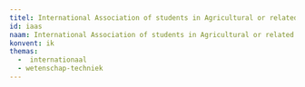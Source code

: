 ```yaml
---
titel: International Association of students in Agricultural or related Sciences
id: iaas
naam: International Association of students in Agricultural or related Sciences
konvent: ik
themas:
  -  internationaal
  - wetenschap-techniek
---
```

